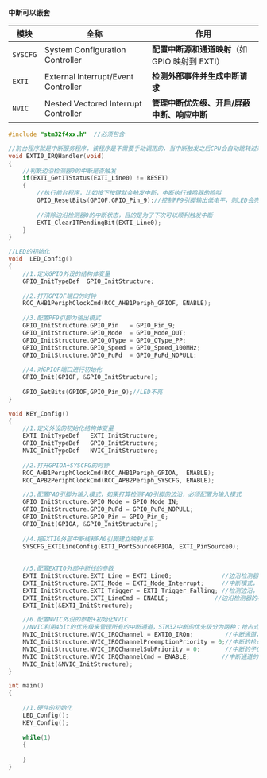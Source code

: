 **中断可以嵌套**



| 模块     | 全称                                 | 作用                                            |
| -------- | ------------------------------------ | ----------------------------------------------- |
| `SYSCFG` | System Configuration Controller      | **配置中断源和通道映射**（如 GPIO 映射到 EXTI） |
| `EXTI`   | External Interrupt/Event Controller  | **检测外部事件并生成中断请求**                  |
| `NVIC`   | Nested Vectored Interrupt Controller | **管理中断优先级、开启/屏蔽中断、响应中断**     |



```c
#include "stm32f4xx.h"  //必须包含

//前台程序就是中断服务程序，该程序是不需要手动调用的，当中断触发之后CPU会自动跳转过来执行该函数
void EXTI0_IRQHandler(void)
{
	//判断边沿检测器0的中断是否触发
  	if(EXTI_GetITStatus(EXTI_Line0) != RESET)
  	{
		//执行前台程序，比如按下按键就会触发中断，中断执行蜂鸣器的鸣叫
   		GPIO_ResetBits(GPIOF,GPIO_Pin_9);//控制PF9引脚输出低电平，则LED会亮
   
    	//清除边沿检测器0的中断状态，目的是为了下次可以顺利触发中断
    	EXTI_ClearITPendingBit(EXTI_Line0);
  	}
}

//LED的初始化
void  LED_Config()
{
	//1.定义GPIO外设的结构体变量
	GPIO_InitTypeDef  GPIO_InitStructure;
	
	//2.打开GPIOF端口的时钟
	RCC_AHB1PeriphClockCmd(RCC_AHB1Periph_GPIOF, ENABLE);
	
	//3.配置PF9引脚为输出模式
	GPIO_InitStructure.GPIO_Pin   = GPIO_Pin_9;
	GPIO_InitStructure.GPIO_Mode  = GPIO_Mode_OUT;
	GPIO_InitStructure.GPIO_OType = GPIO_OType_PP;
	GPIO_InitStructure.GPIO_Speed = GPIO_Speed_100MHz;
	GPIO_InitStructure.GPIO_PuPd  = GPIO_PuPd_NOPULL;
	
	//4.对GPIOF端口进行初始化
	GPIO_Init(GPIOF, &GPIO_InitStructure);
	
	GPIO_SetBits(GPIOF,GPIO_Pin_9);//LED不亮
}

void KEY_Config()
{
	//1.定义外设的初始化结构体变量
	EXTI_InitTypeDef   EXTI_InitStructure;
  	GPIO_InitTypeDef   GPIO_InitStructure;
  	NVIC_InitTypeDef   NVIC_InitStructure;
	
	//2.打开GPIOA+SYSCFG的时钟
	RCC_AHB1PeriphClockCmd(RCC_AHB1Periph_GPIOA,  ENABLE);
	RCC_APB2PeriphClockCmd(RCC_APB2Periph_SYSCFG, ENABLE);

	//3.配置PA0引脚为输入模式，如果打算检测PA0引脚的边沿，必须配置为输入模式
	GPIO_InitStructure.GPIO_Mode = GPIO_Mode_IN;
	GPIO_InitStructure.GPIO_PuPd = GPIO_PuPd_NOPULL;
	GPIO_InitStructure.GPIO_Pin = GPIO_Pin_0;
	GPIO_Init(GPIOA, &GPIO_InitStructure);
	
	//4.把EXTI0外部中断线和PA0引脚建立映射关系
	SYSCFG_EXTILineConfig(EXTI_PortSourceGPIOA, EXTI_PinSource0);
	
    
	//5.配置EXTI0外部中断线的参数
	EXTI_InitStructure.EXTI_Line = EXTI_Line0;				//边沿检测器编号，编号需要和引脚编号一致
	EXTI_InitStructure.EXTI_Mode = EXTI_Mode_Interrupt;		//中断模式，当检测到指定边沿可以触发中断
	EXTI_InitStructure.EXTI_Trigger = EXTI_Trigger_Falling; //检测边沿，下降沿是用户按下按键才会生成
	EXTI_InitStructure.EXTI_LineCmd = ENABLE;			  //边沿检测器的状态，ENABLE是启用  DISABLE是禁用
	EXTI_Init(&EXTI_InitStructure);

	//6.配置NVIC外设的参数+初始化NVIC
    //NVIC利用4bit的优先级来管理所有的中断通道，STM32中断的优先级分为两种：抢占式优先级（主优先级） + 响应式优先级（子优先级），每种都有16个优先级（0~15），**数字越小，优先级越高。**
	NVIC_InitStructure.NVIC_IRQChannel = EXTI0_IRQn;	     //中断通道，每个边沿检测器都有独立的通道
  	NVIC_InitStructure.NVIC_IRQChannelPreemptionPriority = 0;//中断的抢占优先级  范围 0 ~ 15
  	NVIC_InitStructure.NVIC_IRQChannelSubPriority = 0;       //中断的子优先级    范围 0 ~ 15
  	NVIC_InitStructure.NVIC_IRQChannelCmd = ENABLE;		    //中断通道的状态  ENABLE是启用  DISABLE是禁用
	NVIC_Init(&NVIC_InitStructure);
}

int main()
{
	
	//1.硬件的初始化
	LED_Config();  
	KEY_Config();
	
	while(1)
	{
		
	}
}
```

